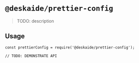 # `@deskaide/prettier-config`

> TODO: description

## Usage

```
const prettierConfig = require('@deskaide/prettier-config');

// TODO: DEMONSTRATE API
```
